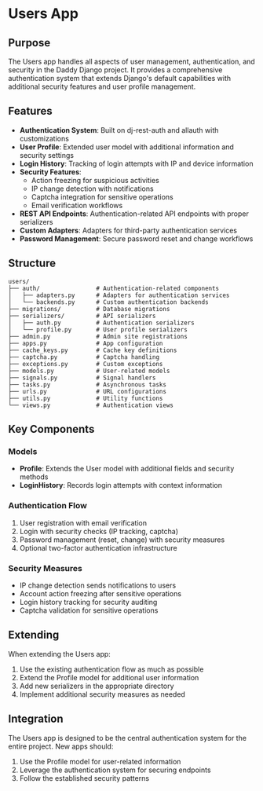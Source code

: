 # Users App

## Purpose

The Users app handles all aspects of user management, authentication, and security in the Daddy Django project. It provides a comprehensive authentication system that extends Django's default capabilities with additional security features and user profile management.

## Features

- **Authentication System**: Built on dj-rest-auth and allauth with customizations
- **User Profile**: Extended user model with additional information and security settings
- **Login History**: Tracking of login attempts with IP and device information
- **Security Features**: 
  - Action freezing for suspicious activities
  - IP change detection with notifications
  - Captcha integration for sensitive operations
  - Email verification workflows
- **REST API Endpoints**: Authentication-related API endpoints with proper serializers
- **Custom Adapters**: Adapters for third-party authentication services
- **Password Management**: Secure password reset and change workflows

## Structure

```
users/
├── auth/                # Authentication-related components
│   ├── adapters.py      # Adapters for authentication services
│   └── backends.py      # Custom authentication backends
├── migrations/          # Database migrations
├── serializers/         # API serializers
│   ├── auth.py          # Authentication serializers
│   └── profile.py       # User profile serializers
├── admin.py             # Admin site registrations
├── apps.py              # App configuration
├── cache_keys.py        # Cache key definitions
├── captcha.py           # Captcha handling
├── exceptions.py        # Custom exceptions
├── models.py            # User-related models
├── signals.py           # Signal handlers
├── tasks.py             # Asynchronous tasks
├── urls.py              # URL configurations
├── utils.py             # Utility functions
└── views.py             # Authentication views
```

## Key Components

### Models

- **Profile**: Extends the User model with additional fields and security methods
- **LoginHistory**: Records login attempts with context information

### Authentication Flow

1. User registration with email verification
2. Login with security checks (IP tracking, captcha)
3. Password management (reset, change) with security measures
4. Optional two-factor authentication infrastructure

### Security Measures

- IP change detection sends notifications to users
- Account action freezing after sensitive operations
- Login history tracking for security auditing
- Captcha validation for sensitive operations

## Extending

When extending the Users app:

1. Use the existing authentication flow as much as possible
2. Extend the Profile model for additional user information
3. Add new serializers in the appropriate directory
4. Implement additional security measures as needed

## Integration

The Users app is designed to be the central authentication system for the entire project. New apps should:

1. Use the Profile model for user-related information
2. Leverage the authentication system for securing endpoints
3. Follow the established security patterns
